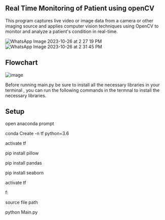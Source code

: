 ## Real Time Monitoring of Patient using openCV 

This program captures live video or image data from a camera or other imaging source and applies computer vision techniques using OpenCV to monitor and analyze a patient's condition in real-time. 

![WhatsApp Image 2023-10-26 at 2 27 19 PM](https://github.com/yasirarafath96/Real_Time_Monitoring_of_Patient_using_openCV/assets/85051168/fb26aab3-0660-4073-947b-e90754621bfc)
![WhatsApp Image 2023-10-26 at 2 31 45 PM](https://github.com/yasirarafath96/Real_Time_Monitoring_of_Patient_using_openCV/assets/85051168/51e1cdf2-10b3-4e18-9ec9-23c2b70ee5bb)

## Flowchart

![image](https://github.com/yasirarafath96/Real_Time_Monitoring_of_Patient_using_openCV/assets/85051168/b4ddaced-39bb-46e9-939c-bf580d2706f5)

Before running main.py be sure to install all the necessary libraries in your terminal , you can run the following commands in the termnal to install the necessary libraries.

## Setup

open anaconda prompt 

conda Create -n tf python=3.6  

activate tf  

pip install pillow  

pip install pandas  

pip install seaborn  

activate tf  

f:  

source file path  

python Main.py    
